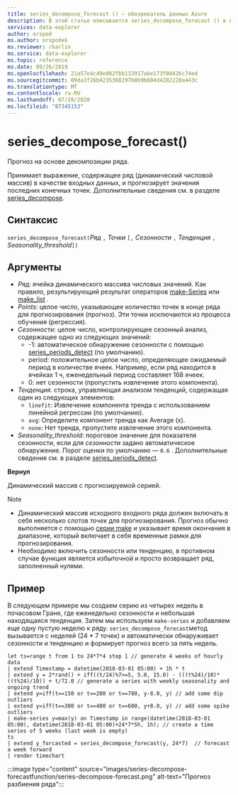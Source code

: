 ```yaml
---
title: series_decompose_forecast () — обозреватель данных Azure
description: В этой статье описывается series_decompose_forecast () в Azure обозреватель данных.
services: data-explorer
author: orspod
ms.author: orspodek
ms.reviewer: rkarlin
ms.service: data-explorer
ms.topic: reference
ms.date: 09/26/2019
ms.openlocfilehash: 21a57e4c49e982fbb113917abe173f89426c74ed
ms.sourcegitcommit: 09da3f26b4235368297b8b9b604d4282228a443c
ms.translationtype: MT
ms.contentlocale: ru-RU
ms.lasthandoff: 07/28/2020
ms.locfileid: "87345153"
---
```

# <a name="series_decompose_forecast"></a>series_decompose_forecast()

Прогноз на основе декомпозиции ряда.

Принимает выражение, содержащее ряд (динамический числовой массив) в качестве входных данных, и прогнозирует значения последних конечных точек. Дополнительные сведения см. в разделе [series_decompose](series-decomposefunction.md).
 
## <a name="syntax"></a>Синтаксис

`series_decompose_forecast(`*Ряд* `,` *Точки* `[,` *Сезонности* `,` *Тенденция* `,` *Seasonality_threshold*`])`

## <a name="arguments"></a>Аргументы

* *Ряд*: ячейка динамического массива числовых значений. Как правило, результирующий результат операторов [make-Series](make-seriesoperator.md) или [make_list](makelist-aggfunction.md) .
* *Points*: целое число, указывающее количество точек в конце ряда для прогнозирования (прогноз). Эти точки исключаются из процесса обучения (регрессия).
* *Сезонности*: целое число, контролирующее сезонный анализ, содержащее одно из следующих значений:
    * -1: автоматическое обнаружение сезонности с помощью [series_periods_detect](series-periods-detectfunction.md) (по умолчанию).
    * period: положительное целое число, определяющее ожидаемый период в количестве ячеек. Например, если ряд находится в ячейках 1 ч, еженедельный период составляет 168 ячеек.
    * 0: нет сезонности (пропустить извлечение этого компонента).
* *Тенденция*. строка, управляющая анализом тенденций, содержащая один из следующих элементов:
    * `linefit`: Извлечение компонента тренда с использованием линейной регрессии (по умолчанию).
    * `avg`: Определите компонент тренда как Average (x).
    * `none`: Нет тренда, пропустите извлечение этого компонента.
* *Seasonality_threshold*: пороговое значение для показателя сезонности, если для *сезонности* задано автоматическое обнаружение. Порог оценки по умолчанию — `0.6` . Дополнительные сведения см. в разделе [series_periods_detect](series-periods-detectfunction.md).

**Вернул**

 Динамический массив с прогнозируемой серией.

> [!NOTE]
> * Динамический массив исходного входного ряда должен включать в себя несколько слотов *точек* для прогнозирования. Прогноз обычно выполняется с помощью [серии make](make-seriesoperator.md) и указывает время окончания в диапазоне, который включает в себя временные рамки для прогнозирования.
> * Необходимо включить сезонности или тенденцию, в противном случае функция является избыточной и просто возвращает ряд, заполненный нулями.

## <a name="example"></a>Пример

В следующем примере мы создаем серию из четырех недель в почасовом Гране, где еженедельно сезонности и небольшая находящаяся тенденция. Затем мы используем `make-series` и добавляем еще одну пустую неделю к ряду. `series_decompose_forecast`метод вызывается с неделей (24 * 7 точек) и автоматически обнаруживает сезонности и тенденцию и формирует прогноз всего за пять недель.

<!-- csl: https://help.kusto.windows.net:443/Samples -->
```kusto
let ts=range t from 1 to 24*7*4 step 1 // generate 4 weeks of hourly data
| extend Timestamp = datetime(2018-03-01 05:00) + 1h * t 
| extend y = 2*rand() + iff((t/24)%7>=5, 5.0, 15.0) - (((t%24)/10)*((t%24)/10)) + t/72.0 // generate a series with weekly seasonality and ongoing trend
| extend y=iff(t==150 or t==200 or t==780, y-8.0, y) // add some dip outliers
| extend y=iff(t==300 or t==400 or t==600, y+8.0, y) // add some spike outliers
| make-series y=max(y) on Timestamp in range(datetime(2018-03-01 05:00), datetime(2018-03-01 05:00)+24*7*5h, 1h); // create a time series of 5 weeks (last week is empty)
ts 
| extend y_forcasted = series_decompose_forecast(y, 24*7)  // forecast a week forward
| render timechart 
```

:::image type="content" source="images/series-decompose-forecastfunction/series-decompose-forecast.png" alt-text="Прогноз разбиения ряда":::
 
